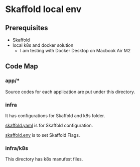 # Skaffold local env

## Prerequisites

- Skaffold
- local k8s and docker solution
    - I am testing with Docker Desktop on Macbook Air M2

## Code Map

### app/*

Source codes for each application are put under this directory.

### infra

It has configurations for Skaffold and k8s folder.

[skaffold.yaml](https://skaffold.dev/docs/references/yaml/) is for Skaffold configuration.

[skaffold.env](https://skaffold.dev/docs/environment/env-file/#setting-skaffold-flags-with-environment-variables) is to set Skaffold Flags.


### infra/k8s

This directory has k8s manufest files.
